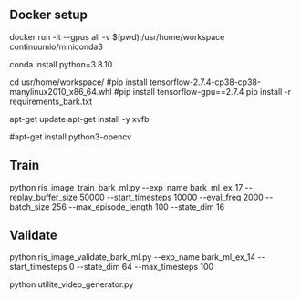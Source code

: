 ## Docker setup 
docker run -it --gpus all -v $(pwd):/usr/home/workspace continuumio/miniconda3

conda install python=3.8.10

cd usr/home/workspace/
#pip install tensorflow-2.7.4-cp38-cp38-manylinux2010_x86_64.whl
#pip install tensorflow-gpu==2.7.4
pip install -r requirements_bark.txt

apt-get update
apt-get install -y xvfb

#apt-get install python3-opencv

## Train
python ris_image_train_bark_ml.py --exp_name bark_ml_ex_17 --replay_buffer_size 50000 --start_timesteps 10000 --eval_freq 2000 --batch_size 256 --max_episode_length 100 --state_dim 16

## Validate
python ris_image_validate_bark_ml.py --exp_name bark_ml_ex_14 --start_timesteps 0 --state_dim 64 --max_timesteps 100

python utilite_video_generator.py 